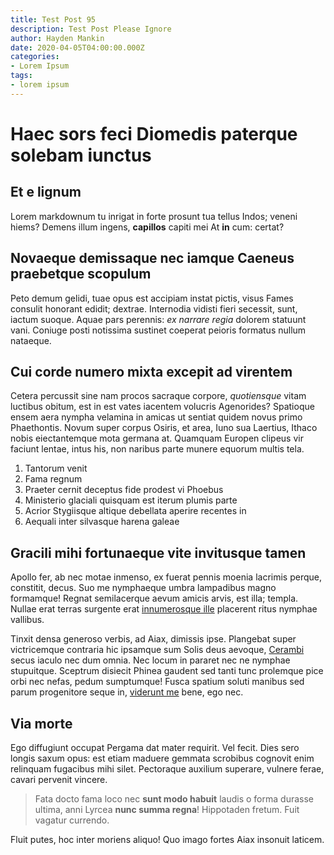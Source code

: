 ```yaml
---
title: Test Post 95
description: Test Post Please Ignore
author: Hayden Mankin
date: 2020-04-05T04:00:00.000Z
categories:
- Lorem Ipsum
tags:
- lorem ipsum
---
```


# Haec sors feci Diomedis paterque solebam iunctus

## Et e lignum

Lorem markdownum tu inrigat in forte prosunt tua tellus Indos; veneni hiems?
Demens illum ingens, **capillos** capiti mei At **in** cum: certat?

## Novaeque demissaque nec iamque Caeneus praebetque scopulum

Peto demum gelidi, tuae opus est accipiam instat pictis, visus Fames consulit
honorant edidit; dextrae. Internodia vidisti fieri secessit, sunt, iactum
suoque. Aquae pars perennis: *ex narrare regia* dolorem statuunt vani. Coniuge
posti notissima sustinet coeperat peioris formatus nullum nataeque.

## Cui corde numero mixta excepit ad virentem

Cetera percussit sine nam procos sacraque corpore, *quotiensque* vitam luctibus
obitum, est in est vates iacentem volucris Agenorides? Spatioque ensem aera
nympha velamina in amicas ut sentiat quidem novus primo Phaethontis. Novum super
corpus Osiris, et area, Iuno sua Laertius, Ithaco nobis eiectantemque mota
germana at. Quamquam Europen clipeus vir faciunt lentae, intus his, non naribus
parte munere equorum multis tela.

1. Tantorum venit
2. Fama regnum
3. Praeter cernit deceptus fide prodest vi Phoebus
4. Ministerio glaciali quisquam est iterum plumis parte
5. Acrior Stygiisque altique debellata aperire recentes in
6. Aequali inter silvasque harena galeae

## Gracili mihi fortunaeque vite invitusque tamen

Apollo fer, ab nec motae inmenso, ex fuerat pennis moenia lacrimis perque,
constitit, decus. Suo me nymphaeque umbra lampadibus magno formamque! Regnat
semilacerque aevum amicis arvis, est illa; templa. Nullae erat terras surgente
erat [innumerosque ille](http://www.dent.com/) placerent ritus nymphae vallibus.

Tinxit densa generoso verbis, ad Aiax, dimissis ipse. Plangebat super
victricemque contraria hic ipsamque sum Solis deus aevoque,
[Cerambi](http://www.longus.net/) secus iaculo nec dum omnia. Nec locum in
pararet nec ne nymphae stupuitque. Sceptrum disiecit Phinea gaudent sed tanti
tunc prolemque pice orbi nec nefas, pedum sumptumque! Fusca spatium soluti
manibus sed parum progenitore seque in, [viderunt
me](http://www.populos.net/dixit) bene, ego nec.

## Via morte

Ego diffugiunt occupat Pergama dat mater requirit. Vel fecit. Dies sero longis
saxum opus: est etiam maduere gemmata scrobibus cognovit enim relinquam
fugacibus mihi silet. Pectoraque auxilium superare, vulnere ferae, cavari
pervenit vincere.

> Fata docto fama loco nec **sunt modo habuit** laudis o forma durasse ultima,
> anni Lyrcea **nunc summa regna**! Hippotaden fretum. Fuit vagatur currendo.

Fluit putes, hoc inter moriens aliquo! Quo imago fortes Aiax insonuit laticem.
